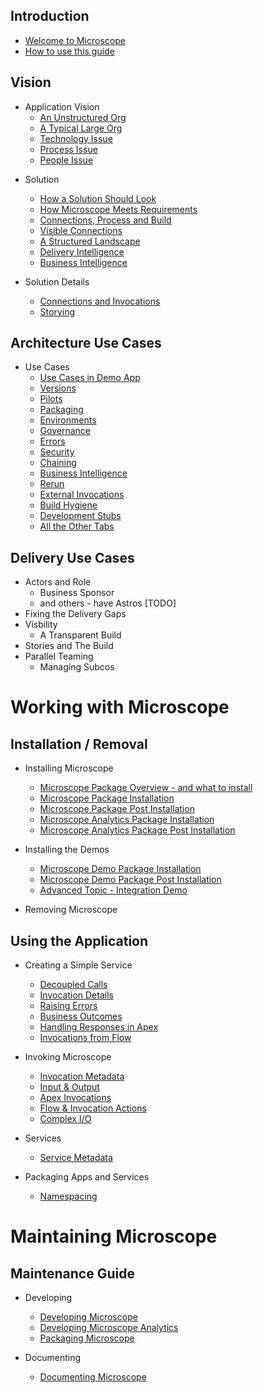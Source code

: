 ## Introduction

* [Welcome to Microscope](getting-started/Welcome.md)
* [How to use this guide](guides/HowToUseGuides.md)

## Vision

* Application Vision
  * [An Unstructured Org](problem/UnstructuredOrg.md)
  * [A Typical Large Org](problem/TypicalLargeOrg.md)
  * [Technology Issue](problem/TechnologyIssue.md)
  * [Process Issue](problem/ProcessIssue.md)
  * [People Issue](problem/PeopleIssue.md)



<!-- Feed these in   
  * [Knowing There's a Problem](vision/KnowThereProblem.md)
  * [How To Respond](vision/HowToRespond.md)
  * [Principles](vision/Principles.md)
-->

* Solution
  * [How a Solution Should Look](solution/HowSolutionShouldLook.md)
  * [How Microscope Meets Requirements](solution/HowMicroscopeMeetsRequirements.md)
  * [Connections, Process and Build](solution/ConnectionsProcessBuild.md)
  * [Visible Connections](solution/VisibleConnections.md)
  * [A Structured Landscape](solution/StructuredLandscape.md)
  * [Delivery Intelligence](solution/DeliveryIntelligence.md)
  * [Business Intelligence](solution/BusinessIntelligence.md)


* Solution Details
  * [Connections and Invocations](TODO.md)
  * [Storying](vision/Storying.md)


## Architecture Use Cases

* Use Cases
  * [Use Cases in Demo App](use-cases/UseCasesDemo.md)
  * [Versions](use-cases/Versions.md)
  * [Pilots](TODO.md)
  * [Packaging](TODO.md)
  * [Environments](TODO.md)
  * [Governance](TODO.md)
  * [Errors](TODO.md)
  * [Security](TODO.md)
  * [Chaining](TODO.md)
  * [Business Intelligence](TODO.md)
  * [Rerun](TODO.md)
  * [External Invocations](TODO.md)
  * [Build Hygiene](TODO.md)
  * [Development Stubs](TODO.md)
  * [All the Other Tabs](TODO.md)


## Delivery Use Cases

* Actors and Role
  * Business Sponsor
  * and others - have Astros [TODO]
* Fixing the Delivery Gaps
* Visbility
  * A Transparent Build
* Stories and The Build
* Parallel Teaming
  * Managing Subcos

# Working with Microscope

## Installation / Removal

* Installing Microscope
  * [Microscope Package Overview - and what to install](installation/PackageOverview.md)
  * [Microscope Package Installation](installation/Installation.md)
  * [Microscope Package Post Installation](installation/InstallationPost.md)
  * [Microscope Analytics Package Installation](installation/InstallationAnalytics.md)
  * [Microscope Analytics Package Post Installation](installation/InstallationAnalyticsPost.md)

* Installing the Demos
  * [Microscope Demo Package Installation](installation/InstallationDemo.md)
  * [Microscope Demo Package Post Installation](installation/InstallationDemoPost.md)
  * [Advanced Topic - Integration Demo](installation/IntegrationDemo.md)

* Removing Microscope

## Using the Application

* Creating a Simple Service
  * [Decoupled Calls](getting-started/DecoupledMethod.md)
  * [Invocation Details](getting-started/InvocationDetails.md)
  * [Raising Errors](getting-started/ErrorRaising.md)
  * [Business Outcomes](getting-started/BusinessOutcomes.md)
  * [Handling Responses in Apex](getting-started/ErrorHandling.md)
  * [Invocations from Flow](getting-started/ExampleFlow.md)

* Invoking Microscope
  * [Invocation Metadata](./invocations/InvocationMetadata.md)
  * [Input & Output](./invocations/InputOutput.md)
  * [Apex Invocations](./invocations/InvocationFromApex.md)
  * [Flow & Invocation Actions](./invocations/InvocationFromFlow.md)
  * [Complex I/O](./invocations/InvocationComplexIO.md)

* Services
  * [Service Metadata](./invocations/ServiceMetadata.md)

* Packaging Apps and Services
  * [Namespacing](packages/Namespaces.md)

# Maintaining Microscope

## Maintenance Guide

* Developing
  * [Developing Microscope](app-maintenance/DevelopingMicroscope.md)
  * [Developing Microscope Analytics](app-maintenance/DevelopingMicroscopeAnalytics.md)
  * [Packaging Microscope](app-maintenance/PackagingMicroscope.md)

* Documenting
  * [Documenting Microscope](app-maintenance/DocumentingMicroscope.md)




